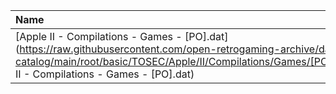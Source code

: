 |Name|Size|
|:---|---:|
|[Apple II - Compilations - Games - [PO].dat](https://raw.githubusercontent.com/open-retrogaming-archive/dat-catalog/main/root/basic/TOSEC/Apple/II/Compilations/Games/[PO]/Apple II - Compilations - Games - [PO].dat)|2677|
